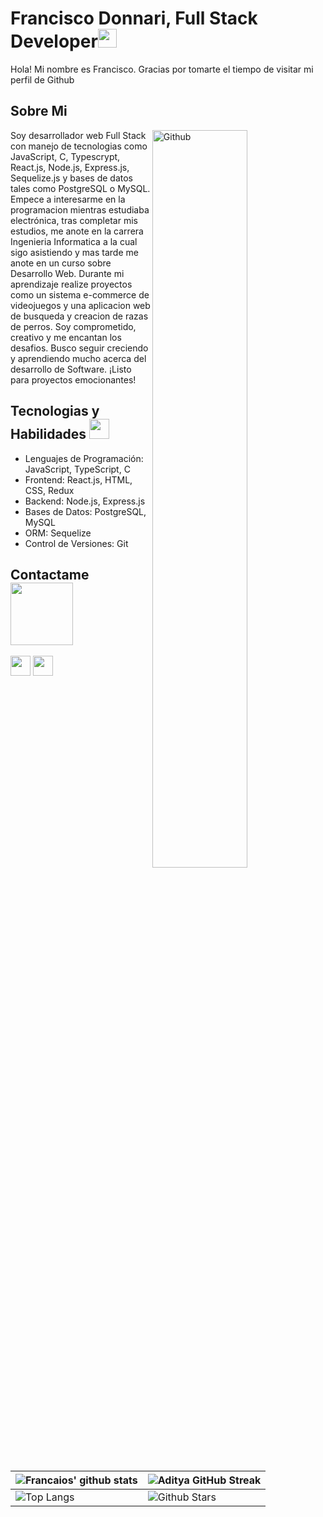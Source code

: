 
<h1> Francisco Donnari, Full Stack Developer<img src = "https://raw.githubusercontent.com/MartinHeinz/MartinHeinz/master/wave.gif" width = 30px> </h1>
<p align='center'>
</p>


<div size='20px'> Hola! Mi nombre es Francisco. Gracias por tomarte el tiempo de visitar mi perfil de Github 
</div>

<h2> Sobre Mi </h2>

<img width="55%" align="right" alt="Github" src="https://raw.githubusercontent.com/onimur/.github/master/.resources/git-header.svg" />

Soy desarrollador web Full Stack con manejo de tecnologias como JavaScript, C, Typescrypt, React.js, Node.js, Express.js, Sequelize.js y bases de datos tales como PostgreSQL o MySQL. Empece a interesarme en la programacion mientras estudiaba electrónica, tras completar mis estudios, me anote en la carrera Ingenieria Informatica a la cual sigo asistiendo y mas tarde me anote en un curso sobre Desarrollo Web. Durante mi aprendizaje realize proyectos como un sistema e-commerce de videojuegos y una aplicacion web de busqueda y creacion de razas de perros. Soy comprometido, creativo y me encantan los desafios. Busco seguir creciendo y aprendiendo mucho acerca del desarrollo de Software. ¡Listo para proyectos emocionantes!

<h2> Tecnologias y Habilidades <img src = "https://media2.giphy.com/media/QssGEmpkyEOhBCb7e1/giphy.gif?cid=ecf05e47a0n3gi1bfqntqmob8g9aid1oyj2wr3ds3mg700bl&rid=giphy.gif" width = 32px> </h2>

- Lenguajes de Programación: JavaScript, TypeScript, C
- Frontend: React.js, HTML, CSS, Redux
- Backend: Node.js, Express.js
- Bases de Datos: PostgreSQL, MySQL
- ORM: Sequelize
- Control de Versiones: Git

<h2> Contactame <img src='https://raw.githubusercontent.com/ShahriarShafin/ShahriarShafin/main/Assets/handshake.gif' width="100px"> </h2>
<a href = 'https://www.linkedin.com/in/francisco-donnari-72988620b/'> <img width = '32px' align= 'center' src="https://raw.githubusercontent.com/rahulbanerjee26/githubAboutMeGenerator/main/icons/linked-in-alt.svg"/></a> 
<a href = 'https://www.github.com/Francaios'> <img width = '32px' align= 'center' src="https://raw.githubusercontent.com/rahulbanerjee26/githubAboutMeGenerator/main/icons/github.svg"/></a>
  
<br>
<br>
  <br>

| ![Francaios' github stats](https://github-readme-stats.vercel.app/api?username=Francaios&show_icons=true&theme=tokyonight) | ![Aditya GitHub Streak](https://github-readme-streak-stats.herokuapp.com/?user=Francaios&theme=tokyonight) |
| --- | --- |
| ![Top Langs](https://github-readme-stats.vercel.app/api/top-langs/?username=Francaios&theme=tokyonight) | ![Github Stars](https://github-readme-stats.vercel.app/api?username=Francaios&show_icons=true&locale=en&count_private=true&hide_rank=true&custom_title=My%20GitHub%20Stats&disable_animations=true&theme=tokyonight) |

<br>
